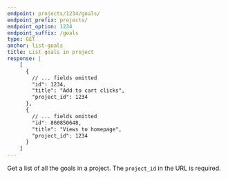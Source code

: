 ```yaml
---
endpoint: projects/1234/goals/
endpoint_prefix: projects/
endpoint_option: 1234
endpoint_suffix: /goals
type: GET
anchor: list-goals
title: List goals in project
response: |
    [
      {
        // ... fields omitted
        "id": 1234,
        "title": "Add to cart clicks",
        "project_id": 1234
      },
      {
        // ... fields omitted
        "id": 860850648,
        "title": "Views to homepage",
        "project_id": 1234
      }
    ]
---
```


Get a list of all the goals in a project. The `project_id` in the URL is required.
